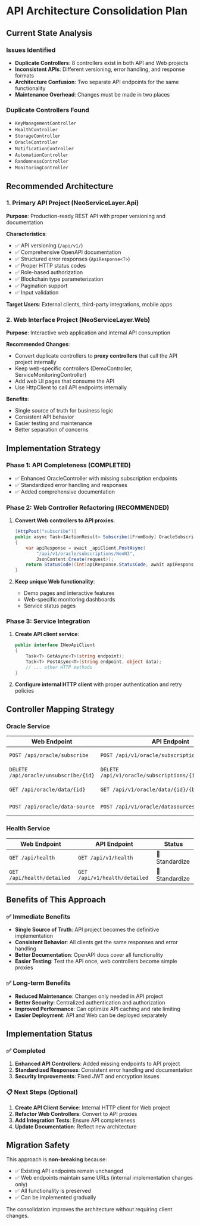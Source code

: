 # API Architecture Consolidation Plan

## Current State Analysis

### Issues Identified
- **Duplicate Controllers**: 8 controllers exist in both API and Web projects
- **Inconsistent APIs**: Different versioning, error handling, and response formats
- **Architecture Confusion**: Two separate API endpoints for the same functionality
- **Maintenance Overhead**: Changes must be made in two places

### Duplicate Controllers Found
- `KeyManagementController`
- `HealthController` 
- `StorageController`
- `OracleController`
- `NotificationController`
- `AutomationController`
- `RandomnessController`
- `MonitoringController`

## Recommended Architecture

### 1. Primary API Project (NeoServiceLayer.Api)
**Purpose**: Production-ready REST API with proper versioning and documentation

**Characteristics**:
- ✅ API versioning (`/api/v1/`)
- ✅ Comprehensive OpenAPI documentation
- ✅ Structured error responses (`ApiResponse<T>`)
- ✅ Proper HTTP status codes
- ✅ Role-based authorization
- ✅ Blockchain type parameterization
- ✅ Pagination support
- ✅ Input validation

**Target Users**: External clients, third-party integrations, mobile apps

### 2. Web Interface Project (NeoServiceLayer.Web)
**Purpose**: Interactive web application and internal API consumption

**Recommended Changes**:
- Convert duplicate controllers to **proxy controllers** that call the API project internally
- Keep web-specific controllers (DemoController, ServiceMonitoringController)
- Add web UI pages that consume the API
- Use HttpClient to call API endpoints internally

**Benefits**:
- Single source of truth for business logic
- Consistent API behavior
- Easier testing and maintenance
- Better separation of concerns

## Implementation Strategy

### Phase 1: API Completeness (COMPLETED)
- ✅ Enhanced OracleController with missing subscription endpoints
- ✅ Standardized error handling and responses
- ✅ Added comprehensive documentation

### Phase 2: Web Controller Refactoring (RECOMMENDED)
1. **Convert Web controllers to API proxies**:
   ```csharp
   [HttpPost("subscribe")]
   public async Task<IActionResult> Subscribe([FromBody] OracleSubscriptionRequest request)
   {
       var apiResponse = await _apiClient.PostAsync(
           "/api/v1/oracle/subscriptions/NeoN3", 
           JsonContent.Create(request));
       return StatusCode((int)apiResponse.StatusCode, await apiResponse.Content.ReadAsStringAsync());
   }
   ```

2. **Keep unique Web functionality**:
   - Demo pages and interactive features
   - Web-specific monitoring dashboards
   - Service status pages

### Phase 3: Service Integration
1. **Create API client service**:
   ```csharp
   public interface INeoApiClient
   {
       Task<T> GetAsync<T>(string endpoint);
       Task<T> PostAsync<T>(string endpoint, object data);
       // ... other HTTP methods
   }
   ```

2. **Configure internal HTTP client** with proper authentication and retry policies

## Controller Mapping Strategy

### Oracle Service
| Web Endpoint | API Endpoint | Status |
|-------------|-------------|--------|
| `POST /api/oracle/subscribe` | `POST /api/v1/oracle/subscriptions/{blockchain}` | ✅ Added |
| `DELETE /api/oracle/unsubscribe/{id}` | `DELETE /api/v1/oracle/subscriptions/{id}/{blockchain}` | ✅ Added |
| `GET /api/oracle/data/{id}` | `GET /api/v1/oracle/data/{id}/{blockchain}` | ✅ Exists |
| `POST /api/oracle/data-source` | `POST /api/v1/oracle/datasources/{blockchain}` | ✅ Exists |

### Health Service
| Web Endpoint | API Endpoint | Status |
|-------------|-------------|--------|
| `GET /api/health` | `GET /api/v1/health` | 🔄 Standardize |
| `GET /api/health/detailed` | `GET /api/v1/health/detailed` | 🔄 Standardize |

## Benefits of This Approach

### ✅ **Immediate Benefits**
- **Single Source of Truth**: API project becomes the definitive implementation
- **Consistent Behavior**: All clients get the same responses and error handling
- **Better Documentation**: OpenAPI docs cover all functionality
- **Easier Testing**: Test the API once, web controllers become simple proxies

### ✅ **Long-term Benefits**
- **Reduced Maintenance**: Changes only needed in API project
- **Better Security**: Centralized authentication and authorization
- **Improved Performance**: Can optimize API caching and rate limiting
- **Easier Deployment**: API and Web can be deployed separately

## Implementation Status

### ✅ Completed
1. **Enhanced API Controllers**: Added missing endpoints to API project
2. **Standardized Responses**: Consistent error handling and documentation
3. **Security Improvements**: Fixed JWT and encryption issues

### 📋 Next Steps (Optional)
1. **Create API Client Service**: Internal HTTP client for Web project
2. **Refactor Web Controllers**: Convert to API proxies
3. **Add Integration Tests**: Ensure API completeness
4. **Update Documentation**: Reflect new architecture

## Migration Safety

This approach is **non-breaking** because:
- ✅ Existing API endpoints remain unchanged
- ✅ Web endpoints maintain same URLs (internal implementation changes only)
- ✅ All functionality is preserved
- ✅ Can be implemented gradually

The consolidation improves the architecture without requiring client changes.